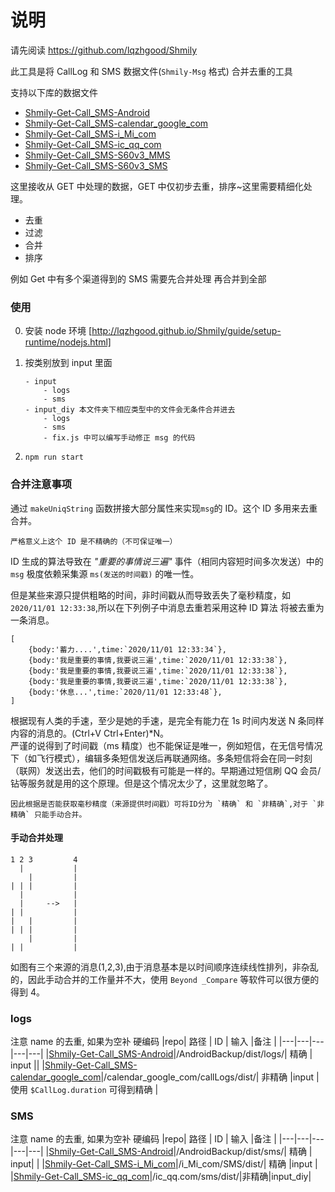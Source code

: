 # 说明

请先阅读 https://github.com/lqzhgood/Shmily

此工具是将 CallLog 和 SMS 数据文件(`Shmily-Msg` 格式) 合并去重的工具

支持以下库的数据文件

-   [Shmily-Get-Call_SMS-Android](https://github.com/lqzhgood/Shmily-Get-Call_SMS-Android)
-   [Shmily-Get-Call_SMS-calendar_google_com](https://github.com/lqzhgood/Shmily-Get-Call_SMS-calendar_google_com)
-   [Shmily-Get-Call_SMS-i_Mi_com](https://github.com/lqzhgood/Shmily-Get-Call_SMS-i_Mi_com)
-   [Shmily-Get-Call_SMS-ic_qq_com](https://github.com/lqzhgood/Shmily-Get-Call_SMS-ic_qq_com)
-   [Shmily-Get-Call_SMS-S60v3_MMS](https://github.com/lqzhgood/Shmily-Get-Call_SMS-S60v3_MMS)
-   [Shmily-Get-Call_SMS-S60v3_SMS](https://github.com/lqzhgood/Shmily-Get-Call_SMS-S60v3_SMS)

这里接收从 GET 中处理的数据，GET 中仅初步去重，排序~这里需要精细化处理。 <br/>

-   去重
-   过滤
-   合并
-   排序

例如 Get 中有多个渠道得到的 SMS 需要先合并处理 再合并到全部

### 使用

0. 安装 node 环境 [http://lqzhgood.github.io/Shmily/guide/setup-runtime/nodejs.html]
1. 按类别放到 input 里面

    ```
    - input
        - logs
        - sms
    - input_diy 本文件夹下相应类型中的文件会无条件合并进去
        - logs
        - sms
        - fix.js 中可以编写手动修正 msg 的代码
    ```

2. `npm run start`

### 合并注意事项

通过 `makeUniqString` 函数拼接大部分属性来实现`msg`的 ID。这个 ID 多用来去重合并。

```
严格意义上这个 ID 是不精确的（不可保证唯一）
```

ID 生成的算法导致在 _"重要的事情说三遍"_ 事件（相同内容短时间多次发送）中的 `msg` 极度依赖采集源 `ms(发送的时间戳)` 的唯一性。

但是某些来源只提供粗略的时间，非时间戳从而导致丢失了毫秒精度，如 `2020/11/01 12:33:38`,所以在下列例子中消息去重若采用这种 ID 算法 将被去重为一条消息。

```
[
    {body:'蓄力....',time:`2020/11/01 12:33:34`},
    {body:'我是重要的事情,我要说三遍',time:`2020/11/01 12:33:38`},
    {body:'我是重要的事情,我要说三遍',time:`2020/11/01 12:33:38`},
    {body:'我是重要的事情,我要说三遍',time:`2020/11/01 12:33:38`},
    {body:'休息...',time:`2020/11/01 12:33:48`},
]

```

根据现有人类的手速，至少是她的手速，是完全有能力在 1s 时间内发送 N 条同样内容的消息的。(Ctrl+V Ctrl+Enter)\*N。 <br/>
严谨的说得到了时间戳（ms 精度）也不能保证是唯一，例如短信，在无信号情况下（如飞行模式），编辑多条短信发送后再联通网络。多条短信将会在同一时刻（联网）发送出去，他们的时间戳极有可能是一样的。早期通过短信刷 QQ 会员/钻等服务就是用的这个原理。但是这个情况太少了，这里就忽略了。

```
因此根据是否能获取毫秒精度（来源提供时间戳）可将ID分为 `精确` 和 `非精确`,对于 `非精确` 只能手动合并。
```

#### 手动合并处理

```
1 2 3         4
  |           |
    |         |
| | |         |
  |           |
  |     -->   |
| |           |
|   |         |
| | |         |
    |         |
| |           |

```

如图有三个来源的消息(1,2,3),由于消息基本是以时间顺序连续线性排列，非杂乱的，因此手动合并的工作量并不大，使用 `Beyond _Compare` 等软件可以很方便的得到 4。

### logs

注意 name 的去重, 如果为空补 硬编码
|repo| 路径 | ID | 输入 |备注 |
|---|---|---|---|---|
|[Shmily-Get-Call_SMS-Android](https://github.com/lqzhgood/Shmily-Get-Call_SMS-Android)|/AndroidBackup/dist/logs/| 精确 | input ||
|[Shmily-Get-Call_SMS-calendar_google_com](https://github.com/lqzhgood/Shmily-Get-Call_SMS-calendar_google_com)|/calendar_google_com/callLogs/dist/| 非精确 |input | 使用 `$CallLog.duration` 可得到精确 |

### SMS

注意 name 的去重, 如果为空补 硬编码
|repo| 路径 | ID | 输入 |备注 |
|---|---|---|---|---|
|[Shmily-Get-Call_SMS-Android](https://github.com/lqzhgood/Shmily-Get-Call_SMS-Android)|/AndroidBackup/dist/sms/| 精确 | input| |
|[Shmily-Get-Call_SMS-i_Mi_com](https://github.com/lqzhgood/Shmily-Get-Call_SMS-i_Mi_com)|/i_Mi_com/SMS/dist/| 精确 |input |
|[Shmily-Get-Call_SMS-ic_qq_com](https://github.com/lqzhgood/Shmily-Get-Call_SMS-ic_qq_com)|/ic_qq.com/sms/dist/|非精确|input_diy|
